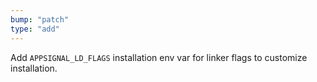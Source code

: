 ```yaml
---
bump: "patch"
type: "add"
---
```


Add `APPSIGNAL_LD_FLAGS` installation env var for linker flags to customize installation.
